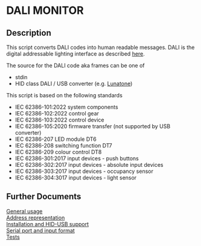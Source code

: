# DALI MONITOR

## Description

This script converts DALI codes into human readable messages. DALI is the digital addressable lighting interface as described [here](https://www.dali-alliance.org).

The source for the DALI code aka frames can be one of
* stdin
* HID class DALI / USB converter (e.g. [Lunatone](https://www.lunatone.com/produkt/dali-usb/))

This script is based on the following standards
* IEC 62386-101:2022 system components
* IEC 62386-102:2022 control gear
* IEC 62386-103:2022 control device
* IEC 62386-105:2020 firmware transfer (not supported by USB converter)
* IEC 62386-207 LED module DT6
* IEC 62386-208 switching function DT7
* IEC 62386-209 colour control DT8
* IEC 62386-301:2017 input devices - push buttons
* IEC 62386-302:2017 input devices - absolute input devices
* IEC 62386-303:2017 input devices - occupancy sensor
* IEC 62386-304:3017 input devices - light sensor

## Further Documents

[General usage](docs/usage.md) \
[Address representation](docs/addressing.md) \
[Installation and HID-USB support](docs/install.md) \
[Serial port and input format](docs/serial.md) \
[Tests](source/tests/README.md)

